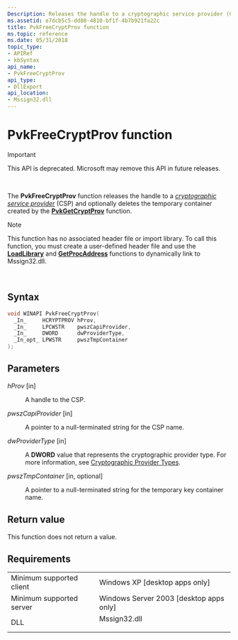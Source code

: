 ```yaml
---
Description: Releases the handle to a cryptographic service provider (CSP) and optionally deletes the temporary container created by the PvkGetCryptProv function.
ms.assetid: e7dcb5c5-dd80-4810-bf1f-4b7b921fa22c
title: PvkFreeCryptProv function
ms.topic: reference
ms.date: 05/31/2018
topic_type: 
- APIRef
- kbSyntax
api_name: 
- PvkFreeCryptProv
api_type: 
- DllExport
api_location: 
- Mssign32.dll
---
```


# PvkFreeCryptProv function

> [!IMPORTANT]
> This API is deprecated. Microsoft may remove this API in future releases.

 

The **PvkFreeCryptProv** function releases the handle to a [*cryptographic service provider*](../secgloss/c-gly.md) (CSP) and optionally deletes the temporary container created by the [**PvkGetCryptProv**](pvkgetcryptprov.md) function.

> [!Note]  
> This function has no associated header file or import library. To call this function, you must create a user-defined header file and use the [**LoadLibrary**](/windows/win32/api/libloaderapi/nf-libloaderapi-loadlibrarya) and [**GetProcAddress**](/windows/win32/api/libloaderapi/nf-libloaderapi-getprocaddress) functions to dynamically link to Mssign32.dll.

 

## Syntax


```C++
void WINAPI PvkFreeCryptProv(
  _In_     HCRYPTPROV hProv,
  _In_     LPCWSTR    pwszCapiProvider,
  _In_     DWORD      dwProviderType,
  _In_opt_ LPWSTR     pwszTmpContainer
);
```



## Parameters

<dl> <dt>

*hProv* \[in\]
</dt> <dd>

A handle to the CSP.

</dd> <dt>

*pwszCapiProvider* \[in\]
</dt> <dd>

A pointer to a null-terminated string for the CSP name.

</dd> <dt>

*dwProviderType* \[in\]
</dt> <dd>

A **DWORD** value that represents the cryptographic provider type. For more information, see [Cryptographic Provider Types](cryptographic-provider-types.md).

</dd> <dt>

*pwszTmpContainer* \[in, optional\]
</dt> <dd>

A pointer to a null-terminated string for the temporary key container name.

</dd> </dl>

## Return value

This function does not return a value.

## Requirements



|                                     |                                                                                         |
|-------------------------------------|-----------------------------------------------------------------------------------------|
| Minimum supported client<br/> | Windows XP \[desktop apps only\]<br/>                                             |
| Minimum supported server<br/> | Windows Server 2003 \[desktop apps only\]<br/>                                    |
| DLL<br/>                      | <dl> <dt>Mssign32.dll</dt> </dl> |



 

 